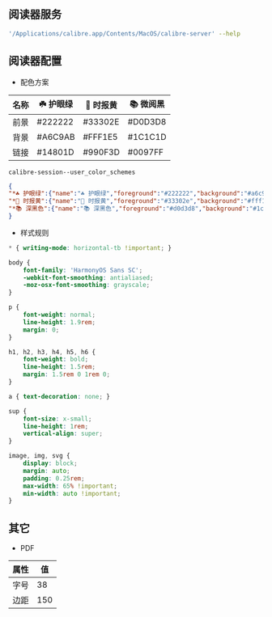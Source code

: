 ## 阅读器服务

```sh
'/Applications/calibre.app/Contents/MacOS/calibre-server' --help
```

## 阅读器配置

- 配色方案

| 名称 | ☘️ 护眼绿 | 🍂 时报黄 | 📚 微阅黑 |
| --- | --- | --- | --- |
| 前景 | #222222 | #33302E | #D0D3D8 |
| 背景 | #A6C9AB | #FFF1E5 | #1C1C1D |
| 链接 | #14801D | #990F3D | #0097FF |

`calibre-session--user_color_schemes`
```json
{
"*☘️ 护眼绿":{"name":"☘️ 护眼绿","foreground":"#222222","background":"#a6c9ab","link":"#14801d"},
"*🍂 时报黄":{"name":"🍂 时报黄","foreground":"#33302e","background":"#fff1e5","link":"#990f3d"},
"*📚 深黑色":{"name":"📚 深黑色","foreground":"#d0d3d8","background":"#1c1c1d","link":"#0097ff"}
}
```

- 样式规则

```css
* { writing-mode: horizontal-tb !important; }
```

```css
body {
    font-family: 'HarmonyOS Sans SC';
    -webkit-font-smoothing: antialiased;
    -moz-osx-font-smoothing: grayscale;
}

p {
    font-weight: normal;
    line-height: 1.9rem;
    margin: 0;
}

h1, h2, h3, h4, h5, h6 {
    font-weight: bold;
    line-height: 1.5rem;
    margin: 1.5rem 0 1rem 0;
}

a { text-decoration: none; }

sup {
    font-size: x-small;
    line-height: 1rem;
    vertical-align: super;
}

image, img, svg {
    display: block;
    margin: auto;
    padding: 0.25rem;
    max-width: 65% !important;
    min-width: auto !important;
}
```

## 其它

- PDF

| 属性 | 值 |
| --- | --- |
| 字号 | 38 |
| 边距 | 150 |
